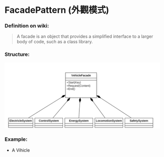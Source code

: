 # FacadePattern (外觀模式)

### Definition on wiki: 
> A facade is an object that provides a simplified interface to a larger body of code, such as a class library.

### Structure:

![](https://github.com/NedHsu/FacadePattern/blob/master/uml.png?raw=true)

### Example:

- A Vihicle

